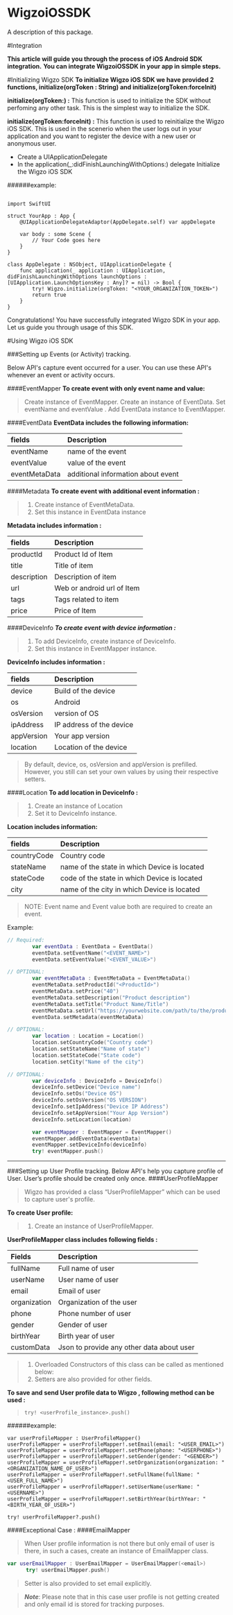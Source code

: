 # WigzoiOSSDK

A description of this package.

#Integration

**This article will guide you through the process of iOS Android SDK integration.**
**You can integrate WigzoiOSSDK in your app in simple steps.**

#Initializing Wigzo SDK
**To initialize Wigzo iOS SDK we have provided 2 functions, initialize(orgToken : String) and initialize(orgToken:forceInit)**

**initialize(orgToken:) :** This function is used to initialize the SDK without perfoming any other task. This is the simplest way to initialize the SDK.

**initialize(orgToken:forceInit) :** This function is used to reinitialize the Wigzo iOS SDK. This is used in the scenerio when the user logs out in your application and you want to register the device with a new user or anonymous user.

- Create a UIApplicationDelegate
- In the application(_:didFinishLaunchingWithOptions:) delegate Initialize the Wigzo iOS SDK

######example:
```swiift

import SwiftUI

struct YourApp : App {
    @UIApplicationDelegateAdaptor(AppDelegate.self) var appDelegate
    
    var body : some Scene {
        // Your Code goes here
    }
}

class AppDelegate : NSObject, UIApplicationDelegate {
    func application(_ application : UIApplication, didFinishLaunchingWithOptions launchOptions : [UIApplication.LaunchOptionsKey : Any]? = nil) -> Bool {
        try! Wigzo.initialize(orgToken: "<YOUR_ORGANIZATION_TOKEN>")
        return true
    }
}

```

Congratulations! You have successfully integrated Wigzo SDK in your app. Let us guide you through usage of this SDK.

#Using Wigzo iOS SDK

###Setting up Events (or Activity) tracking.

Below API's capture event occurred for a user. You can use these API's whenever an event or activity occurs.

####EventMapper
**To create event with only event name and value:**
>Create instance of EventMapper.
>Create an instance of EventData.
>Set eventName <String> and eventValue <String>.
>Add EventData instance to EventMapper.

####EventData
**EventData includes the following information:**

| fields | Description |
|:---------------------|:----------------------------------------------|
| eventName | name of the event |
| eventValue | value of the event |
| eventMetaData | additional information about event |

####Metadata
**To create event with additional event information :**
> 1. Create instance of EventMetaData.
> 2. Set this instance in EventData instance

**Metadata includes information :**

| fields | Description |
|:------------|:--------------------------|
| productId   | Product Id of Item |
| title | Title of item |
| description | Description of item |
| url | Web or android url of Item |
| tags | Tags related to item |
| price | Price of Item |

####DeviceInfo
***To create event with device information :***
> 1. To add DeviceInfo, create instance of DeviceInfo.
> 2. Set this instance in EventMapper instance.

**DeviceInfo includes information :**

| fields | Description |
|:--------------|:--------------------------|
| device | Build of the device |
| os | Android |
| osVersion | version of OS |
| ipAddress | IP address of the device |
| appVersion | Your app version |
| location | Location of the device |

> By default, device, os, osVersion and appVersion is prefilled. However, you still can set your own values by using their respective setters.

####Location
**To add location in DeviceInfo :**
> 1. Create an instance of Location
> 2. Set it to DeviceInfo instance.

**Location includes information:**

| fields        | Description |
|:--------------|:----------------------------------------------|
| countryCode | Country code |
| stateName | name of the state in which Device is located |
| stateCode | code of the state in which Device is located |
| city | name of the city in which Device is located |

>NOTE: Event name and Event value both are required to create an event.

Example:
```swift
// Required:
        var eventData : EventData = EventData()
        eventData.setEventName("<EVENT_NAME>")
        eventData.setEventValue("<EVENT_VALUE>")

// OPTIONAL:
        var eventMetaData : EventMetaData = EventMetaData()
        eventMetaData.setProductId("<ProductId>")
        eventMetaData.setPrice("40")
        eventMetaData.setDescription("Product description")
        eventMetaData.setTitle("Product Name/Title")
        eventMetaData.setUrl("https://yourwebsite.com/path/to/the/product")
        eventData.setMetadata(eventMetaData)

// OPTIONAL:
        var location : Location = Location()
        location.setCountryCode("Country code")
        location.setStateName("Name of state")
        location.setStateCode("State code")
        location.setCity("Name of the city")

// OPTIONAL:
        var deviceInfo : DeviceInfo = DeviceInfo()
        deviceInfo.setDevice("Device name")
        deviceInfo.setOs("Device OS")
        deviceInfo.setOsVersion("OS VERSION")
        deviceInfo.setIpAddress("Device IP Address")
        deviceInfo.setAppVersion("Your App Version")
        deviceInfo.setLocation(location)

        var eventMapper : EventMapper = EventMapper()
        eventMapper.addEventData(eventData)
        eventMapper.setDeviceInfo(deviceInfo)
        try! eventMapper.push()
```

---
###Setting up User Profile tracking.
Below API's help you capture profile of User. User’s profile should be created only once.
####UserProfileMapper
> Wigzo has provided a class “UserProfileMapper” which can be used to capture user's profile.

**To create User profile:**
> 1. Create an instance of UserProfileMapper.

**UserProfileMapper ​class includes following fields :**

|  Fields | Description |
|:----------------|:---------------------------------|
| fullName | Full name of user |
| userName | User name of user |
| email | Email of user |
| organization | Organization of the user |
| phone | Phone number of user |
| gender | Gender of user |
| birthYear | Birth year of user |
| customData | Json to provide any other data about user |

> 1. Overloaded Constructors of this class can be called as mentioned below:
> 2. Setters are  also provided for other fields.

**To save and send User profile data to Wigzo , following method can be used :**
> `try! <userProfile_instance>.push()`

######example:
```swiift
var userProfileMapper : UserProfileMapper()
userProfileMapper = userProfileMapper!.setEmail(email: "<USER_EMAIL>")
userProfileMapper = userProfileMapper!.setPhone(phone: "<USERPHONE>")
userProfileMapper = userProfileMapper!.setGender(gender: "<GENDER>")
userProfileMapper = userProfileMapper!.setOrganization(organization: "<ORGANIZATION_NAME_OF_USER>")
userProfileMapper = userProfileMapper!.setFullName(fullName: "<USER_FULL_NAME>")
userProfileMapper = userProfileMapper!.setUserName(userName: "<USERNAME>")
userProfileMapper = userProfileMapper!.setBirthYear(birthYear: "<BIRTH_YEAR_OF_USER>")

try! userProfileMapper?.push()

```

####Exceptional Case :
####EmailMapper
> When User profile information is not there but only email of user is there,
in such a cases, create an instance of EmailMapper class.

```swift
var userEmailMapper : UserEmailMapper = UserEmailMapper(<email>)
      try! userEmailMapper.push()
```

> Setter is also provided to set email explicitly.

>***Note***: Please note that in this case user profile is not getting created and only email id is stored for tracking purposes.
